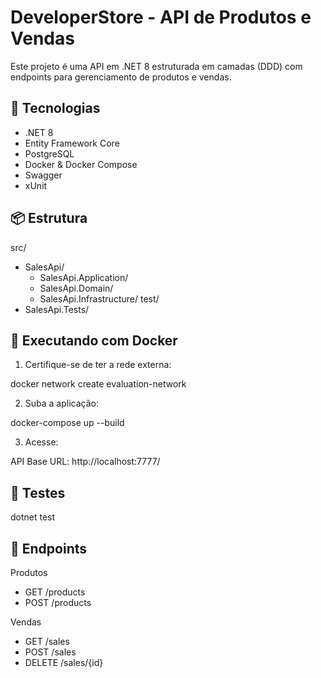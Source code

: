 # DeveloperStore - API de Produtos e Vendas

Este projeto é uma API em .NET 8 estruturada em camadas (DDD) com endpoints para gerenciamento de produtos e vendas.

## 🔧 Tecnologias

- .NET 8
- Entity Framework Core
- PostgreSQL
- Docker & Docker Compose
- Swagger
- xUnit

## 📦 Estrutura

src/
 - SalesApi/
	- SalesApi.Application/
	- SalesApi.Domain/
	- SalesApi.Infrastructure/
test/
 - SalesApi.Tests/


## 🚀 Executando com Docker

1. Certifique-se de ter a rede externa:

docker network create evaluation-network

2. Suba a aplicação:

docker-compose up --build

3. Acesse:

API Base URL: http://localhost:7777/


## 🧪 Testes

dotnet test


## 📌 Endpoints

Produtos
 - GET /products
 - POST /products

Vendas
 - GET /sales
 - POST /sales
 - DELETE /sales/{id}

